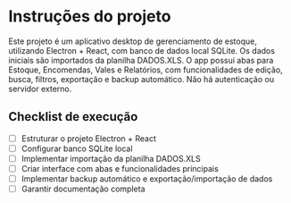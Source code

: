 # Instruções do projeto

Este projeto é um aplicativo desktop de gerenciamento de estoque, utilizando Electron + React, com banco de dados local SQLite. Os dados iniciais são importados da planilha DADOS.XLS. O app possui abas para Estoque, Encomendas, Vales e Relatórios, com funcionalidades de edição, busca, filtros, exportação e backup automático. Não há autenticação ou servidor externo.

## Checklist de execução
- [ ] Estruturar o projeto Electron + React
- [ ] Configurar banco SQLite local
- [ ] Implementar importação da planilha DADOS.XLS
- [ ] Criar interface com abas e funcionalidades principais
- [ ] Implementar backup automático e exportação/importação de dados
- [ ] Garantir documentação completa
